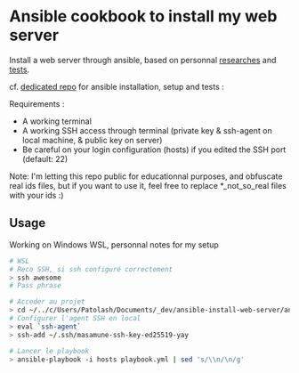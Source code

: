 # Ansible cookbook to install my web server

Install a web server through ansible, based on personnal [researches](https://github.com/youpiwaza/notes-installation-serveur-web-docker) and [tests](https://github.com/youpiwaza/server-related-tutorials).

cf. [dedicated repo](https://github.com/youpiwaza/server-related-tutorials/tree/master/02-ansible) for ansible installation, setup and tests :

Requirements :

- A working terminal
- A working SSH access through terminal (private key & ssh-agent on local machine, & public key on server)
- Be careful on your login configuration (hosts) if you edited the SSH port (default: 22)

Note: I'm letting this repo public for educationnal purposes, and obfuscate real ids files, but if you want to use it, feel free to replace *_not_so_real files with your ids :)

## Usage

Working on Windows WSL, personnal notes for my setup

```bash
# WSL
# Reco SSH, si ssh configuré correctement
> ssh awesome
# Pass phrase

# Acceder au projet
> cd ~/../c/Users/Patolash/Documents/_dev/ansible-install-web-server/ansible
# Configurer l'agent SSH en local
> eval `ssh-agent`
> ssh-add ~/.ssh/masamune-ssh-key-ed25519-yay

# Lancer le playbook
> ansible-playbook -i hosts playbook.yml | sed 's/\\n/\n/g'
```

